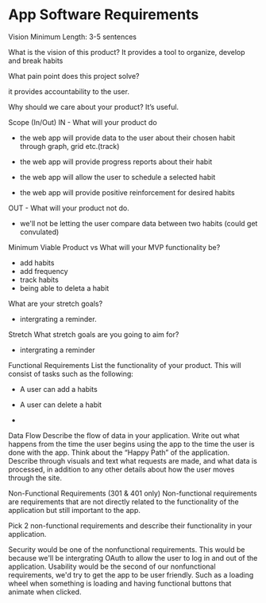 # App Software Requirements

Vision
Minimum Length: 3-5 sentences

What is the vision of this product?
It provides a tool to organize, develop and break habits

What pain point does this project solve?

it provides accountability to the user.

Why should we care about your product?
It’s useful.

Scope (In/Out)
IN - What will your product do

- the web app will provide data to the user about their chosen habit through graph, grid etc.(track)

- the web app will provide progress reports about their habit

- the web app will allow the user to schedule a selected habit

- the web app will provide positive reinforcement for desired habits

OUT - What will your product not do.

- we'll not be letting the user compare data between two habits (could get convulated)

Minimum Viable Product vs
What will your MVP functionality be?

- add habits
- add frequency
- track habits
- being able to deleta a habit

What are your stretch goals?

- intergrating a reminder.

Stretch
What stretch goals are you going to aim for?

- intergrating  a reminder

Functional Requirements
List the functionality of your product. This will consist of tasks such as the following:

- A user can add a habits
- A user can delete a habit

-
Data Flow
Describe the flow of data in your application. Write out what happens from the time the user begins using the app to the time the user is done with the app. Think about the “Happy Path” of the application. Describe through visuals and text what requests are made, and what data is processed, in addition to any other details about how the user moves through the site.

Non-Functional Requirements (301 & 401 only)
Non-functional requirements are requirements that are not directly related to the functionality of the application but still important to the app.

Pick 2 non-functional requirements and describe their functionality in your application.

Security would be one of the nonfunctional requirements. This would be because we'll be intergrating OAuth to allow the user to log in and out of the application. Usability would be the second of our nonfunctional requirements, we'd try to get the app to be user friendly. Such as a loading wheel when something is loading and having functional buttons that animate when clicked.
